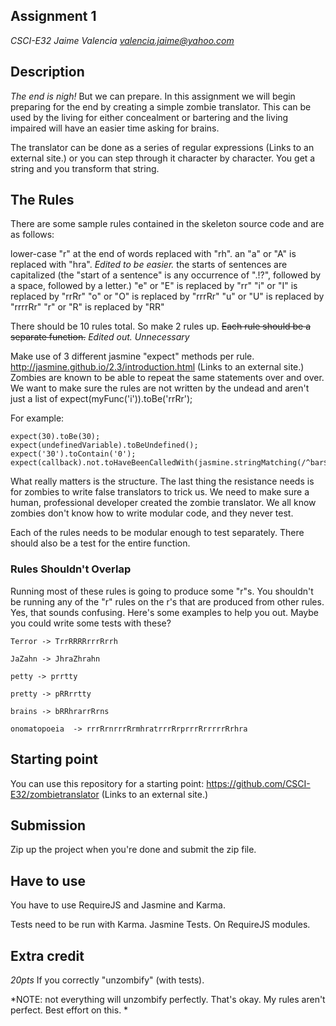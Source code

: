 ## Assignment 1
*CSCI-E32*
*Jaime Valencia*
*valencia.jaime@yahoo.com*


## Description




*The end is nigh!*
But we can prepare. In this assignment we will begin preparing for the end by creating a simple zombie translator. This can be used by the living for either concealment or bartering and the living impaired will have an easier time asking for brains. 

The translator can be done as a series of regular expressions (Links to an external site.) or you can step through it character by character. You get a string and you transform that string. 

## The Rules

There are some sample rules contained in the skeleton source code and are as follows:

lower-case "r" at the end of words replaced with "rh".
an "a" or "A" is replaced with "hra". *Edited to be easier.* 
the starts of sentences are capitalized (the "start of a sentence" is any occurrence of ".!?", followed by a space, followed by a letter.)
"e" or "E" is replaced by "rr"
"i" or "I" is replaced by "rrRr"
"o" or "O" is replaced by "rrrRr"
"u" or "U" is replaced by "rrrrRr"
"r" or "R" is replaced by "RR"
 

There should be 10 rules total. So make 2 rules up. ~~Each rule should be a separate function.~~ *Edited out. Unnecessary*

Make use of 3 different jasmine "expect" methods per rule. http://jasmine.github.io/2.3/introduction.html (Links to an external site.) Zombies are known to be able to repeat the same statements over and over. We want to make sure the rules are not written by the undead and aren't just a list of expect(myFunc('i')).toBe('rrRr');

For example:
```
expect(30).toBe(30);
expect(undefinedVariable).toBeUndefined();
expect('30').toContain('0');
expect(callback).not.toHaveBeenCalledWith(jasmine.stringMatching(/^bar$/));
```
 

What really matters is the structure. The last thing the resistance needs is for zombies to write false translators to trick us. We need to make sure a human, professional developer created the zombie translator. We all know zombies don't know how to write modular code, and they never test. 

Each of the rules needs to be modular enough to test separately. There should also be a test for the entire function. 

### Rules Shouldn't Overlap

Running most of these rules is going to produce some "r"s. You shouldn't be running any of the "r" rules on the r's that are produced from other rules. Yes, that sounds confusing. Here's some examples to help you out. Maybe you could write some tests with these?
```
Terror -> TrrRRRRrrrRrrh 

JaZahn -> JhraZhrahn

petty -> prrtty

pretty -> pRRrrtty

brains -> bRRhrarrRrns

onomatopoeia  -> rrrRrnrrrRrmhratrrrRrprrrRrrrrrRrhra
```

## Starting point
You can use this repository for a starting point: https://github.com/CSCI-E32/zombietranslator (Links to an external site.) 

## Submission
Zip up the project when you're done and submit the zip file. 

## Have to use
You have to use RequireJS and Jasmine and Karma. 

Tests need to be run with Karma. Jasmine Tests. On RequireJS modules.

## Extra credit 
*20pts*
If you correctly "unzombify" (with tests).

*NOTE: not everything will unzombify perfectly. That's okay. My rules aren't perfect. Best effort on this. *
